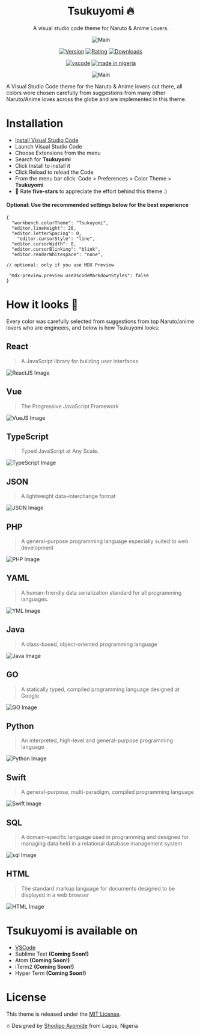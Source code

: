 <div align="center">

# Tsukuyomi 🔥 
A visual studio code theme for Naruto & Anime Lovers.

![Main](https://res.cloudinary.com/developerayo/image/upload/v1605351487/Tsukuyomi_4_1.jpg)

[![Version](http://vsmarketplacebadge.apphb.com/version/developerayo.Tsukuyomi.svg?subject=Tsukuyomi&colorA=#1F241F&colorB=4D2AFF)](https://marketplace.visualstudio.com/items?itemName=developerayo.Tsukuyomi)
[![Rating](http://vsmarketplacebadge.apphb.com/rating/developerayo.Tsukuyomi.svg?label=Ratings&colorA=#1F241F&colorB=4D2AFF)](https://marketplace.visualstudio.com/items?itemName=developerayo.Tsukuyomi&ssr=false#review-details)
[![Downloads](http://vsmarketplacebadge.apphb.com/downloads/developerayo.Tsukuyomi.svg)](https://marketplace.visualstudio.com/items?itemName=developerayo.Tsukuyomi&ssr=false#review-details)

[![vscode](https://img.shields.io/badge/vscode-v1.0+-4DC225.svg?style=for-the-badge)](https://marketplace.visualstudio.com/items?itemName=developerayo.Tsukuyomi) [![made in nigeria](https://img.shields.io/badge/made%20in-nigeria-008751.svg?style=for-the-badge)](https://github.com/acekyd/made-in-nigeria)

![Main](https://res.cloudinary.com/developerayo/image/upload/e_shadow:40/v1605105085/Main1.png)


</div>

A Visual Studio Code theme for the Naruto & Anime lovers out there, all colors were chosen carefully from suggestions from many other Naruto/Anime loves across the globe and are implemented in this theme.

# Installation
- [Install Visual Studio Code](https://code.visualstudio.com/download)
- Launch Visual Studio Code
- Choose Extensions from the menu
- Search for **Tsukuyomi**
- Click Install to install it
- Click Reload to reload the Code
- From the menu bar click: Code > Preferences > Color Theme > **Tsukuyomi**
- 🌟 Rate **five-stars** to appreciate the effort behind this theme :)

#### Optional: Use the recommended settings below for the best experience
```
{
  "workbench.colorTheme": "Tsukuyomi",
  "editor.lineHeight": 28,
  "editor.letterSpacing": 0,
    "editor.cursorStyle": "line",
  "editor.cursorWidth": 0,
  "editor.cursorBlinking": "blink",
  "editor.renderWhitespace": "none",

// optional: only if you use MDX Preview

 "mdx-preview.preview.useVscodeMarkdownStyles": false
}
```

# How it looks 🔧 

Every color was carefully selected from suggestions from top Naruto/anime lovers who are engineers, and below is how Tsukuyomi looks:

## React 
> A JavaScript library for building user interfaces

![ReactJS Image](https://res.cloudinary.com/developerayo/image/upload/v1605105076/js.png)

## Vue 
> The Progressive JavaScript Framework 

![VueJS Image](https://res.cloudinary.com/developerayo/image/upload/v1605105045/vue.png)

## TypeScript 
> Typed JavaScript at Any Scale.

![TypeScript Image](https://res.cloudinary.com/developerayo/image/upload/v1605105055/tsx.png)

## JSON 󠁻󠁻󠁻
> A lightweight data-interchange format

![JSON Image](https://res.cloudinary.com/developerayo/image/upload/v1605105107/json.png)

## PHP
> A general-purpose programming language especially suited to web development

![PHP Image](https://res.cloudinary.com/developerayo/image/upload/v1605105074/php.png)

## YAML
> A human-friendly data serialization standard for all programming languages.

![YML Image](https://res.cloudinary.com/developerayo/image/upload/v1605105044/yml.png)

## Java
> A class-based, object-oriented programming language

![Java Image](https://res.cloudinary.com/developerayo/image/upload/v1605105074/java.png)

## GO
> A statically typed, compiled programming language designed at Google

![GO Image](https://res.cloudinary.com/developerayo/image/upload/v1605105112/go.png)


## Python
> An interpreted, high-level and general-purpose programming language

![Python Image](https://res.cloudinary.com/developerayo/image/upload/v1605105054/py.png)

## Swift
> A general-purpose, multi-paradigm, compiled programming language

![Swift Image](https://res.cloudinary.com/developerayo/image/upload/v1605105051/swift.png)

## SQL
> A domain-specific language used in programming and designed for managing data held in a relational database management system

![sql Image](https://res.cloudinary.com/developerayo/image/upload/v1605105069/sql.png)

## HTML
> The standard markup language for documents designed to be displayed in a web browser

![HTML Image](https://res.cloudinary.com/developerayo/image/upload/v1605105091/html.png)

# Tsukuyomi is available on
- [VSCode](https://marketplace.visualstudio.com/items?itemName=developerayo.Tsukuyomi) 
- Sublime Text **(Coming Soon!)**
- Atom **(Coming Soon!)**
- iTerm2 **(Coming Soon!)**
- Hyper Term **(Coming Soon!)**

# License

This theme is released under the [MIT License](/license).

🔥 Designed by [Shodipo Ayomide](https://twitter.com/developerayo) from Lagos, Nigeria